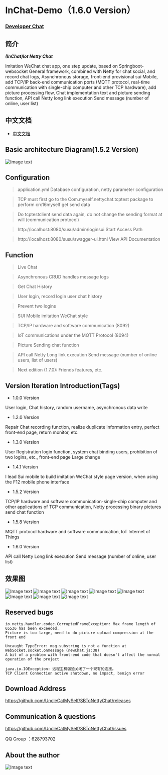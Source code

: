 # InChat-Demo（1.6.0 Version）

### [Developer Chat](https://gitter.im/In-Chat/Lobby)

## 简介

***(InChat)Iot Netty Chat***

Imitation WeChat chat app, one step update, based on Springboot-websocket General framework, combined with Netty for chat social, and record chat logs,
Asynchronous storage, front-end provisional sui Mobile, add TCP/IP back-end communication ports (MQTT protocol, real-time communication with single-chip computer and other TCP hardware), add picture processing flow, Chat implementation text and picture sending function, API call Netty long link execution Send message (number of online, user list)

## 中文文档

* [中文文档](doc/doc.md)

## Basic architecture Diagram(1.5.2 Version)

![Image text](https://raw.githubusercontent.com/UncleCatMySelf/img-myself/master/img/nettychat/ggg1.png)

## Configuration

>application.yml Database configuration, netty parameter configuration

>TCP must first go to the Com.myself.nettychat.tcptest package to perform crc16myself get send data

>Do tcptestclient send data again, do not change the sending format at will (communication protocol)

>http://localhost:8080/susu/admin/loginsui Start Access Path

>http://localhost:8080/susu/swagger-ui.html View API Documentation

## Function

>Live Chat

>Asynchronous CRUD handles message logs

>Get Chat History

>User login, record login user chat history

>Prevent two logins

>SUI Mobile imitation WeChat style

>TCP/IP hardware and software communication (8092)

>IoT communications under the MQTT Protocol (8094)

>Picture Sending chat function

>API call Netty Long link execution Send message (number of online users, list of users)

>Next edition (1.7.0): Friends features, etc.

## Version Iteration Introduction(Tags)

* 1.0.0 Version

User login, Chat history, random username, asynchronous data write

* 1.2.0 Version

Repair Chat recording function, realize duplicate information entry, perfect front-end page, return monitor, etc.

* 1.3.0 Version

User Registration login function, system chat binding users, prohibition of two logins, etc., front-end page Large change

* 1.4.1 Version

I lead Sui mobile to build imitation WeChat style page version, when using the F12 mobile phone interface

* 1.5.2 Version

TCP/IP hardware and software communication-single-chip computer and other applications of TCP communication, Netty processing binary pictures send chat function

* 1.5.8 Version

MQTT protocol hardware and software communication, IoT Internet of Things

* 1.6.0 Version

API call Netty Long link execution Send message (number of online, user list)

## 效果图 

![Image text](https://raw.githubusercontent.com/UncleCatMySelf/img-myself/master/img/nettychat/001%20(5).png)
![Image text](https://raw.githubusercontent.com/UncleCatMySelf/img-myself/master/img/nettychat/001%20(3).png)
![Image text](https://raw.githubusercontent.com/UncleCatMySelf/img-myself/master/img/nettychat/001%20(4).png)
![Image text](https://raw.githubusercontent.com/UncleCatMySelf/img-myself/master/img/nettychat/001%20(2).png)
![Image text](https://raw.githubusercontent.com/UncleCatMySelf/img-myself/master/img/nettychat/001%20(1).png)
![Image text](https://raw.githubusercontent.com/UncleCatMySelf/img-myself/master/img/nettychat/9.png)
![Image text](https://raw.githubusercontent.com/UncleCatMySelf/img-myself/master/img/nettychat/10.png)
![Image text](https://raw.githubusercontent.com/UncleCatMySelf/img-myself/master/img/nettychat/11.png)

## Reserved bugs

```
io.netty.handler.codec.CorruptedFrameException: Max frame length of 65536 has been exceeded.
Picture is too large, need to do picture upload compression at the front end

Uncaught TypeError: msg.substring is not a function at WebSocket.socket.onmessage (newChat.js:38)
A bit of a problem with front-end code that doesn't affect the normal operation of the project

java.io.IOException: 远程主机强迫关闭了一个现有的连接。
TCP Client Connection active shutdown, no impact, benign error
```

## Download Address

https://github.com/UncleCatMySelf/SBToNettyChat/releases

## Communication & questions

https://github.com/UncleCatMySelf/SBToNettyChat/issues

QQ Group ：628793702

## About the author

![Image text](https://raw.githubusercontent.com/UncleCatMySelf/img-myself/master/img/%E5%85%AC%E4%BC%97%E5%8F%B7.png)
